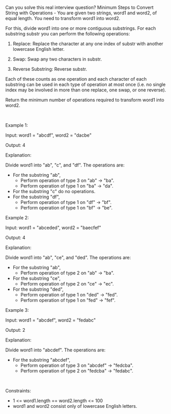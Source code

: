 Can you solve this real interview question? Minimum Steps to Convert String with Operations - You are given two strings, word1 and word2, of equal length. You need to transform word1 into word2.

For this, divide word1 into one or more contiguous substrings. For each substring substr you can perform the following operations:

 1. Replace: Replace the character at any one index of substr with another lowercase English letter.

 2. Swap: Swap any two characters in substr.

 3. Reverse Substring: Reverse substr.

Each of these counts as one operation and each character of each substring can be used in each type of operation at most once (i.e. no single index may be involved in more than one replace, one swap, or one reverse).

Return the minimum number of operations required to transform word1 into word2.

 

Example 1:

Input: word1 = "abcdf", word2 = "dacbe"

Output: 4

Explanation:

Divide word1 into "ab", "c", and "df". The operations are:

 * For the substring "ab",
   * Perform operation of type 3 on "ab" -> "ba".
   * Perform operation of type 1 on "ba" -> "da".
 * For the substring "c" do no operations.
 * For the substring "df",
   * Perform operation of type 1 on "df" -> "bf".
   * Perform operation of type 1 on "bf" -> "be".

Example 2:

Input: word1 = "abceded", word2 = "baecfef"

Output: 4

Explanation:

Divide word1 into "ab", "ce", and "ded". The operations are:

 * For the substring "ab",
   * Perform operation of type 2 on "ab" -> "ba".
 * For the substring "ce",
   * Perform operation of type 2 on "ce" -> "ec".
 * For the substring "ded",
   * Perform operation of type 1 on "ded" -> "fed".
   * Perform operation of type 1 on "fed" -> "fef".

Example 3:

Input: word1 = "abcdef", word2 = "fedabc"

Output: 2

Explanation:

Divide word1 into "abcdef". The operations are:

 * For the substring "abcdef",
   * Perform operation of type 3 on "abcdef" -> "fedcba".
   * Perform operation of type 2 on "fedcba" -> "fedabc".

 

Constraints:

 * 1 <= word1.length == word2.length <= 100
 * word1 and word2 consist only of lowercase English letters.